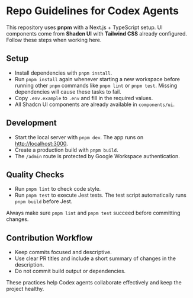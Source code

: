 # Repo Guidelines for Codex Agents

This repository uses **pnpm** with a Next.js + TypeScript setup. UI components come from **Shadcn UI** with **Tailwind CSS** already configured. Follow these steps when working here.

## Setup
- Install dependencies with `pnpm install`.
- Run `pnpm install` again whenever starting a new workspace before running
  other `pnpm` commands like `pnpm lint` or `pnpm test`. Missing dependencies
  will cause these tasks to fail.
- Copy `.env.example` to `.env` and fill in the required values.
- All Shadcn UI components are already available in `components/ui`.

## Development
- Start the local server with `pnpm dev`. The app runs on <http://localhost:3000>.
- Create a production build with `pnpm build`.
- The `/admin` route is protected by Google Workspace authentication.

## Quality Checks
- Run `pnpm lint` to check code style.
- Run `pnpm test` to execute Jest tests. The test script automatically runs `pnpm build` before Jest.

Always make sure `pnpm lint` and `pnpm test` succeed before committing changes.

## Contribution Workflow
- Keep commits focused and descriptive.
- Use clear PR titles and include a short summary of changes in the description.
- Do not commit build output or dependencies.

These practices help Codex agents collaborate effectively and keep the project healthy.
